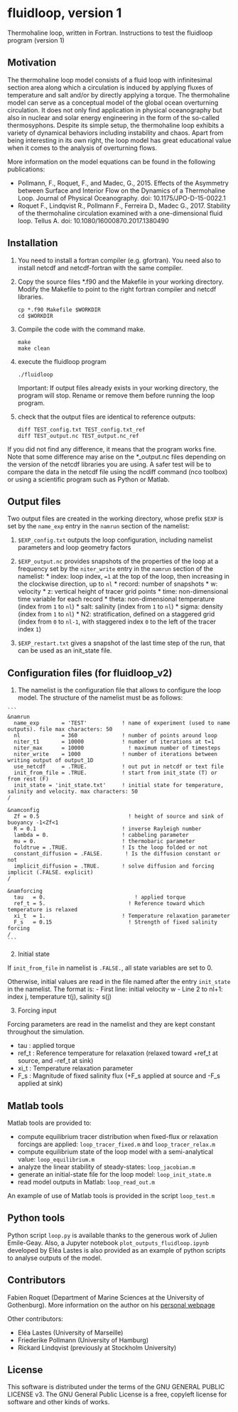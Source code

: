 # fluidloop, version 1
Thermohaline loop, written in Fortran.
Instructions to test the fluidloop program (version 1)

## Motivation

The thermohaline loop model consists of a fluid loop with infinitesimal section area along which a circulation is induced by applying fluxes of temperature and salt and/or by directly applying a torque.
The thermohaline model can serve as a conceptual model of the global ocean overturning circulation. It does not only find application in physical oceanography but
also in nuclear and solar energy engineering in the form of the so-called thermosyphons. 
Despite its simple setup, the thermohaline loop exhibits a variety of dynamical behaviors including instability and chaos. 
Apart from being interesting in its own right, the loop model has great educational value when it comes to the analysis of overturning flows. 

More information on the model equations can be found in the following publications:
* Pollmann, F., Roquet, F., and Madec, G., 2015. Effects of the Asymmetry between Surface and Interior Flow on the Dynamics of a Thermohaline Loop. Journal of Physical Oceanography. doi: 10.1175/JPO-D-15-0022.1
* Roquet F., Lindqvist R., Pollmann F., Ferreira D., Madec G., 2017. Stability of the thermohaline circulation examined with a one-dimensional fluid loop. Tellus A. doi: 10.1080/16000870.2017.1380490


## Installation



1. You need to install a fortran compiler (e.g. gfortran). You need also to install 
netcdf and netcdf-fortran with the same compiler.

2. Copy the source files *.f90 and the Makefile in your working directory.
Modify the Makefile to point to the right fortran compiler and netcdf libraries.

    ```
    cp *.f90 Makefile $WORKDIR
    cd $WORKDIR
    ```


2. Compile the code with the command make.

    ```
    make
    make clean
    ```
    
3. execute the fluidloop program

    ```
    ./fluidloop
    ```
    
    Important: If output files already exists in your working directory, the program will stop. Rename or remove them before running the loop program.
    
4. check that the output files are identical to reference outputs:

    ```
    diff TEST_config.txt TEST_config.txt_ref
    diff TEST_output.nc TEST_output.nc_ref
    ```
    
If you did not find any difference, it means that the program works fine.
Note that some difference may arise on the *_output.nc files depending on the version of 
the netcdf libraries you are using. A safer test will be to compare the data in the netcdf file
using the ncdiff command (nco toolbox) or using a scientific program such as Python or Matlab.


## Output files

Two output files are created in the working directory, whose prefix `$EXP` is set by the `name_exp` entry in the `namrun` section of the namelist:

  1. `$EXP_config.txt` outputs the loop configuration, including namelist parameters and loop geometry factors
  
  2. `$EXP_output.nc` provides snapshots of the properties of the loop at a frequency set by the `niter_write` entry in the `namrun` section of the namelist:
    * index: loop index, `=1` at the top of the loop, then increasing in the clockwise direction, up to `nl`
    * record: number of snapshots
    * w: velocity
    * z: vertical height of tracer grid points
    * time: non-dimensional time variable for each record
    * theta: non-dimensional temperature (index from `1` to `nl`)
    * salt: salinity (index from `1` to `nl`)
    * sigma: density (index from `1` to `nl`)
    * N2: stratification, defined on a staggered grid (index from `0` to `nl-1`, with staggered index `0` to the left of the tracer index `1`)
    
  3. `$EXP_restart.txt` gives a snapshot of the last time step of the run, that can be used as an init_state file. 
  
    
    
## Configuration files (for **fluidloop_v2**)

  1. The namelist is the configuration file that allows to configure the loop model. The structure of the namelist must be as follows:
  
    ```
    &namrun
      name_exp       = 'TEST'           ! name of experiment (used to name outputs). file max characters: 50
      nl             = 360              ! number of points around loop
      niter_t1       = 10000            ! number of iterations at t=1
      niter_max      = 10000  		  	  ! maximum number of timesteps
      niter_write    = 1000             ! number of iterations between writing output of output_1D
      use_netcdf     = .TRUE.           ! out put in netcdf or text file
      init_from_file = .TRUE.           ! start from init_state (T) or from rest (F)
      init_state = 'init_state.txt'     ! initial state for temperature, salinity and velocity. max characters: 50
    /

    &namconfig
      Zf = 0.5               	  	      ! height of source and sink of buoyancy -1<Zf<1
      R = 0.1                           ! inverse Rayleigh number
      lambda = 0.                     	! cabbeling parameter
      mu = 0.                           ! thermobaric parameter
      foldtrue = .TRUE.               	! Is the loop folded or not
      constant_diffusion = .FALSE.       ! Is the diffusion constant or not
      implicit_diffusion = .TRUE.       ! solve diffusion and forcing implicit (.FALSE. explicit)
    /

    &namforcing
      tau   = 0.                		    ! applied torque
      ref_t = 5.             	  	      ! Reference toward which temperature is relaxed
      xi_t  = 1.                        ! Temperature relaxation parameter
      F_s   = 0.15              	  	  ! Strength of fixed salinity forcing
    /
    ```

  2. Initial state
  
  If `init_from_file` in namelist is `.FALSE.`, all state variables are set to 0.
  
  Otherwise, initial values are read in the file named after the entry `init_state` in the namelist. The format is:
    - First line: initial velocity w
    - Line 2 to nl+1: index j, temperature t(j), salinity s(j)

  3. Forcing input
  
  Forcing parameters are read in the namelist and they are kept constant throughout the simulation.
  * tau    : applied torque
  * ref\_t : Reference temperature for relaxation (relaxed toward +ref\_t at source, and -ref\_t at sink)
  * xi\_t  : Temperature relaxation parameter
  * F\_s   : Magnitude of fixed salinity flux (+F\_s applied at source and -F\_s applied at sink)


## Matlab tools

Matlab tools are provided to:
* compute equilibrium tracer distribution when fixed-flux or relaxation forcings are applied: `loop_tracer_fixed.m` and `loop_tracer_relax.m`
* compute equilibrium state of the loop model with a semi-analytical value: `loop_equilibrium.m`
* analyze the linear stability of steady-states: `loop_jacobian.m`
* generate an initial-state file for the loop model: `loop_init_state.m`
* read model outputs in Matlab: `loop_read_out.m`

An example of use of Matlab tools is provided in the script `loop_test.m`

    
## Python tools

Python script `loop.py` is available thanks to the generous work of Julien Emile-Geay.
Also, a Jupyter notebook `plot_outputs_fluidloop.ipynb` developed by Eléa Lastes is also provided 
as an example of python scripts to analyse outputs of the model.

    
## Contributors

Fabien Roquet (Department of Marine Sciences at the University of Gothenburg). 
More information on the author on his [personal webpage](http://fabien-roquet.com/)

Other contributors: 
* Eléa Lastes (University of Marseille)
* Friederike Pollmann (University of Hamburg)
* Rickard Lindqvist (previously at Stockholm University)


## License

This software is distributed under the terms of the GNU GENERAL PUBLIC LICENSE v3. The GNU General Public License is a free, copyleft license for software and other kinds of works.

